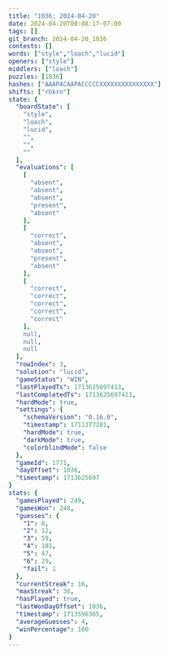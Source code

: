 ```yaml
---
title: "1036: 2024-04-20"
date: 2024-04-20T08:08:17-07:00
tags: []
git_branch: 2024-04-20_1036
contests: []
words: ["style","loach","lucid"]
openers: ["style"]
middlers: ["loach"]
puzzles: [1036]
hashes: ["AAAPACAAPACCCCCXXXXXXXXXXXXXXX"]
shifts: ["rbkrn"]
state: {
  "boardState": [
    "style",
    "loach",
    "lucid",
    "",
    "",
    ""
  ],
  "evaluations": [
    [
      "absent",
      "absent",
      "absent",
      "present",
      "absent"
    ],
    [
      "correct",
      "absent",
      "absent",
      "present",
      "absent"
    ],
    [
      "correct",
      "correct",
      "correct",
      "correct",
      "correct"
    ],
    null,
    null,
    null
  ],
  "rowIndex": 3,
  "solution": "lucid",
  "gameStatus": "WIN",
  "lastPlayedTs": 1713625697413,
  "lastCompletedTs": 1713625697413,
  "hardMode": true,
  "settings": {
    "schemaVersion": "0.16.0",
    "timestamp": 1711377281,
    "hardMode": true,
    "darkMode": true,
    "colorblindMode": false
  },
  "gameId": 1771,
  "dayOffset": 1036,
  "timestamp": 1713625697
}
stats: {
  "gamesPlayed": 249,
  "gamesWon": 248,
  "guesses": {
    "1": 0,
    "2": 12,
    "3": 59,
    "4": 101,
    "5": 47,
    "6": 29,
    "fail": 1
  },
  "currentStreak": 16,
  "maxStreak": 36,
  "hasPlayed": true,
  "lastWonDayOffset": 1036,
  "timestamp": 1713590365,
  "averageGuesses": 4,
  "winPercentage": 100
}
---
```

<!-- more -->
